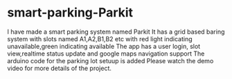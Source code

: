 # smart-parking-Parkit
I have made a smart parking system named Parkit
It has a grid based baring system with slots named A1,A2,B1,B2 etc with red light indicating unavailable,green indicating available
The app has a user login, slot view,realtime status update and google maps navigation support
The arduino code for the parking lot setuup is added
Please watch the demo video for more details of the project.
